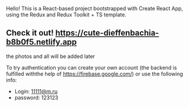 Hello! This is a React-based project bootstrapped with Create React App, using the Redux and Redux Toolkit + TS template.

 Check it out!
 https://cute-dieffenbachia-b8b0f5.netlify.app
 -
 
 the photos and all will be added later
 
 To try authentication you can create your own account (the backend is fulfilled withthe help of https://firebase.google.com/) or use the following info:
 
 * Login: 11111@m.ru
 * password: 123123
